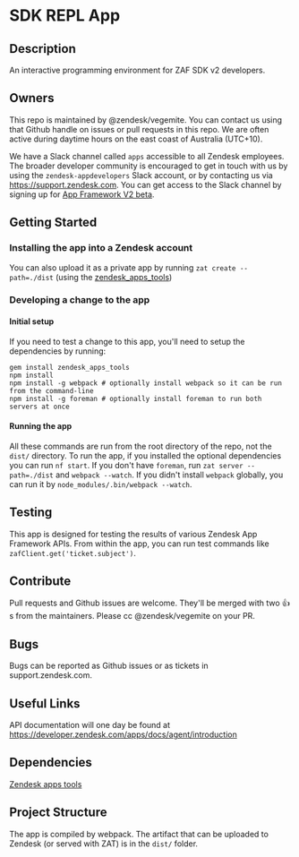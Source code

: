 # SDK REPL App

## Description
An interactive programming environment for ZAF SDK v2 developers.

## Owners
This repo is maintained by @zendesk/vegemite. You can contact us using that Github handle on issues or pull requests in this repo.
We are often active during daytime hours on the east coast of Australia (UTC+10).

We have a Slack channel called `apps` accessible to all Zendesk employees. The broader developer community is encouraged to get in
touch with us by using the `zendesk-appdevelopers` Slack account, or by contacting us via https://support.zendesk.com. You can get access
to the Slack channel by signing up for [App Framework V2 beta](https://goo.gl/forms/rnHRGIUj4a).

## Getting Started

### Installing the app into a Zendesk account

You can also upload it as a private app by running `zat create --path=./dist` (using the [zendesk_apps_tools](https://rubygems.org/gems/zendesk_apps_tools))

### Developing a change to the app

#### Initial setup

If you need to test a change to this app, you'll need to setup the dependencies by running:

```
gem install zendesk_apps_tools
npm install
npm install -g webpack # optionally install webpack so it can be run from the command-line
npm install -g foreman # optionally install foreman to run both servers at once
```

#### Running the app

All these commands are run from the root directory of the repo, not the `dist/` directory.
To run the app, if you installed the optional dependencies you can run `nf start`.
If you don't have `foreman`, run `zat server --path=./dist` and `webpack --watch`.
If you didn't install `webpack` globally, you can run it by `node_modules/.bin/webpack --watch`.

## Testing
This app is designed for testing the results of various Zendesk App Framework APIs. From within the app, you can run test commands
like `zafClient.get('ticket.subject')`.

## Contribute
Pull requests and Github issues are welcome. They'll be merged with two :+1:s from the maintainers.
Please cc @zendesk/vegemite on your PR.

## Bugs
Bugs can be reported as Github issues or as tickets in support.zendesk.com.

## Useful Links
API documentation will one day be found at https://developer.zendesk.com/apps/docs/agent/introduction

## Dependencies
[Zendesk apps tools](https://github.com/zendesk/zendesk_apps_tools)


## Project Structure
The app is compiled by webpack. The artifact that can be uploaded to Zendesk (or served with ZAT) is in the `dist/` folder.
